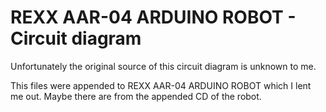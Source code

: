 # REXX AAR-04 ARDUINO ROBOT - Circuit diagram

Unfortunately the original source of this circuit diagram is unknown to me.

This files were appended to REXX AAR-04 ARDUINO ROBOT which I lent me out. Maybe there are from the appended CD of the robot.